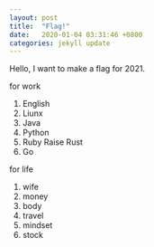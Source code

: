 ```yaml
---
layout: post
title:  "Flag!"
date:   2020-01-04 03:31:46 +0800
categories: jekyll update
---
```

Hello,
I want to make a flag for 2021.

for work 
1. English 
2. Liunx 
3. Java 
4. Python 
5. Ruby Raise Rust 
6. Go 

for life 

1. wife 
2. money 
3. body 
4. travel 
5. mindset 
6. stock 


